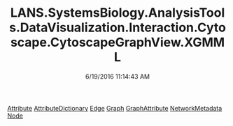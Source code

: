 ﻿---
title: LANS.SystemsBiology.AnalysisTools.DataVisualization.Interaction.Cytoscape.CytoscapeGraphView.XGMML
date: 6/19/2016 11:14:43 AM
---

[Attribute](T-LANS.SystemsBiology.AnalysisTools.DataVisualization.Interaction.Cytoscape.CytoscapeGraphView.XGMML.Attribute.html)
[AttributeDictionary](T-LANS.SystemsBiology.AnalysisTools.DataVisualization.Interaction.Cytoscape.CytoscapeGraphView.XGMML.AttributeDictionary.html)
[Edge](T-LANS.SystemsBiology.AnalysisTools.DataVisualization.Interaction.Cytoscape.CytoscapeGraphView.XGMML.Edge.html)
[Graph](T-LANS.SystemsBiology.AnalysisTools.DataVisualization.Interaction.Cytoscape.CytoscapeGraphView.XGMML.Graph.html)
[GraphAttribute](T-LANS.SystemsBiology.AnalysisTools.DataVisualization.Interaction.Cytoscape.CytoscapeGraphView.XGMML.GraphAttribute.html)
[NetworkMetadata](T-LANS.SystemsBiology.AnalysisTools.DataVisualization.Interaction.Cytoscape.CytoscapeGraphView.XGMML.NetworkMetadata.html)
[Node](T-LANS.SystemsBiology.AnalysisTools.DataVisualization.Interaction.Cytoscape.CytoscapeGraphView.XGMML.Node.html)
